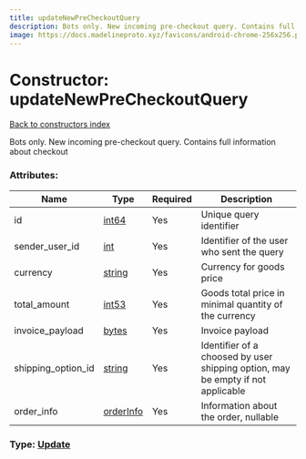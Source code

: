 ```yaml
---
title: updateNewPreCheckoutQuery
description: Bots only. New incoming pre-checkout query. Contains full information about checkout
image: https://docs.madelineproto.xyz/favicons/android-chrome-256x256.png
---
```

# Constructor: updateNewPreCheckoutQuery  
[Back to constructors index](index.md)



Bots only. New incoming pre-checkout query. Contains full information about checkout

### Attributes:

| Name     |    Type       | Required | Description |
|----------|---------------|----------|-------------|
|id|[int64](../constructors/int64.md) | Yes|Unique query identifier|
|sender\_user\_id|[int](../types/int.md) | Yes|Identifier of the user who sent the query|
|currency|[string](../types/string.md) | Yes|Currency for goods price|
|total\_amount|[int53](../types/int53.md) | Yes|Goods total price in minimal quantity of the currency|
|invoice\_payload|[bytes](../types/bytes.md) | Yes|Invoice payload|
|shipping\_option\_id|[string](../types/string.md) | Yes|Identifier of a choosed by user shipping option, may be empty if not applicable|
|order\_info|[orderInfo](../constructors/orderInfo.md) | Yes|Information about the order, nullable|



### Type: [Update](../types/Update.md)


